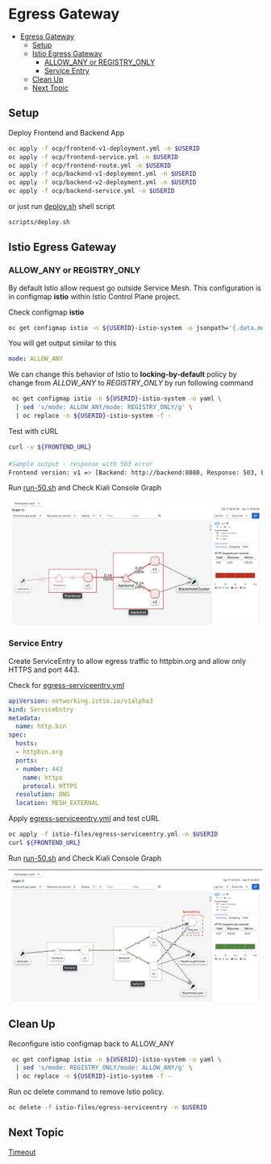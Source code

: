 # Egress Gateway

<!-- TOC -->

- [Egress Gateway](#egress-gateway)
  - [Setup](#setup)
  - [Istio Egress Gateway](#istio-egress-gateway)
    - [ALLOW_ANY or REGISTRY_ONLY](#allow_any-or-registry_only)
    - [Service Entry](#service-entry)
  - [Clean Up](#clean-up)
  - [Next Topic](#next-topic)

<!-- /TOC -->

## Setup

Deploy Frontend and Backend App 
```bash
oc apply -f ocp/frontend-v1-deployment.yml -n $USERID
oc apply -f ocp/frontend-service.yml -n $USERID
oc apply -f ocp/frontend-route.yml -n $USERID
oc apply -f ocp/backend-v1-deployment.yml -n $USERID
oc apply -f ocp/backend-v2-deployment.yml -n $USERID
oc apply -f ocp/backend-service.yml -n $USERID
```
or just run [deploy.sh](../scripts/deploy.sh) shell script
```bash
scripts/deploy.sh
```

## Istio Egress Gateway

### ALLOW_ANY or REGISTRY_ONLY

By default Istio allow request go outside Service Mesh. This configuration is in configmap **istio** within Istio Control Plane project.

Check configmap **istio**
```bash
oc get configmap istio -n ${USERID}-istio-system -o jsonpath='{.data.mesh}' | grep "mode: ALLOW_ANY"
```
You will get output similar to this
```yaml
mode: ALLOW_ANY
```
We can change this behavior of Istio to **locking-by-default** policy by change from *ALLOW_ANY* to *REGISTRY_ONLY* by run following command

```bash
 oc get configmap istio -n ${USERID}-istio-system -o yaml \
  | sed 's/mode: ALLOW_ANY/mode: REGISTRY_ONLY/g' \
  | oc replace -n ${USERID}-istio-system -f -
```
Test with cURL
```bash
curl -v ${FRONTEND_URL}

#Sample output - response with 503 error 
Frontend version: v1 => [Backend: http://backend:8080, Response: 503, Body: Backend version:v2, Response:503, Host:backend-v2-549bbcbdd6-q2wfs, Status:503, Message: Remote host terminated the handshake]* Closing connection 0
```
Run [run-50.sh](../scripts/run-50.sh) and Check Kiali Console Graph

![Kiali Console REGISTRY_ONLY](../images/kiali-console-egress-registry-only.png)

### Service Entry
Create ServiceEntry to allow egress traffic to httpbin.org and allow only HTTPS and port 443. 

Check for [egress-serviceentry.yml](../istio-files/egress-serviceentry.yml)
```yaml
apiVersion: networking.istio.io/v1alpha3
kind: ServiceEntry
metadata:
  name: http.bin
spec:
  hosts:
  - httpbin.org
  ports:
  - number: 443
    name: https
    protocol: HTTPS
  resolution: DNS
  location: MESH_EXTERNAL
```

Apply [egress-serviceentry.yml](../istio-files/egress-serviceentry.yml) and test cURL
```bash
oc apply -f istio-files/egress-serviceentry.yml -n $USERID
curl ${FRONTEND_URL}
```
Run [run-50.sh](../scripts/run-20.sh) and Check Kiali Console Graph

![Kiali Console Egress ServiceEntry](../images/kiali-console-egress-service-entry.png)

## Clean Up
Reconfigure istio configmap back to ALLOW_ANY
```bash
 oc get configmap istio -n ${USERID}-istio-system -o yaml \
  | sed 's/mode: REGISTRY_ONLY/mode: ALLOW_ANY/g' \
  | oc replace -n ${USERID}-istio-system -f -
```

Run oc delete command to remove Istio policy.
```bash
oc delete -f istio-files/egress-serviceentry -n $USERID

```

## Next Topic

[Timeout](./07-timeout.md)